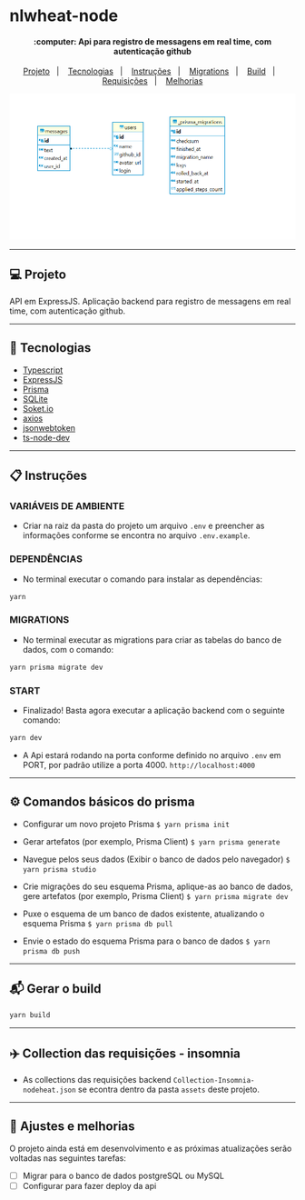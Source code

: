 # nlwheat-node

<h4 align="center">
    :computer: Api para registro de messagens em real time, com autenticação github
</h4>

<p align="center">
    <a href="#-projeto">Projeto</a>&nbsp;&nbsp;&nbsp;|&nbsp;&nbsp;&nbsp;
    <a href="#rocket-tecnologias">Tecnologias</a>&nbsp;&nbsp;&nbsp;|&nbsp;&nbsp;&nbsp;
    <a href="#user-content-clipboard-instruções">Instruções</a>&nbsp;&nbsp;&nbsp;|&nbsp;&nbsp;&nbsp;
    <a href="#%EF%B8%8F-comandos-básicos-para-as-migrations">Migrations</a>&nbsp;&nbsp;&nbsp;|&nbsp;&nbsp;&nbsp;
    <a href="#-gerar-o-build">Build</a>&nbsp;&nbsp;&nbsp;|&nbsp;&nbsp;&nbsp;
    <a href="#%EF%B8%8F-collection-das-requisições---insomnia">Requisições</a>&nbsp;&nbsp;&nbsp;|&nbsp;&nbsp;&nbsp;
    <a href="#-ajustes-e-melhorias">Melhorias</a>
</p>

<div align="center">
    <img src="./assets/modelagem.PNG" alt="ModelagemBanco" >
</div>

---

## 💻 Projeto

API em ExpressJS. Aplicação backend para registro de messagens em real time, com autenticação github.

---

## :rocket: Tecnologias

- [Typescript](https://www.typescriptlang.org/)
- [ExpressJS](https://expressjs.com/pt-br/)
- [Prisma](https://www.prisma.io/)
- [SQLite](https://www.sqlite.org/index.html)
- [Soket.io](https://socket.io/)
- [axios](https://axios-http.com/)
- [jsonwebtoken](https://www.npmjs.com/package/jsonwebtoken)
- [ts-node-dev](https://www.npmjs.com/package/ts-node-dev)

---

## :clipboard: Instruções

### VARIÁVEIS DE AMBIENTE

- Criar na raiz da pasta do projeto um arquivo `.env` e preencher as informações conforme se encontra no arquivo `.env.example`.

### DEPENDÊNCIAS

- No terminal executar o comando para instalar as dependências:

```bash
yarn
```

### MIGRATIONS

- No terminal executar as migrations para criar as tabelas do banco de dados, com o comando:

```bash
yarn prisma migrate dev
```

### START

- Finalizado! Basta agora executar a aplicação backend com o seguinte comando:

```bash
yarn dev
```

- A Api estará rodando na porta conforme definido no arquivo `.env` em PORT, por padrão utilize
  a porta 4000. `http://localhost:4000`

---

## ⚙️ Comandos básicos do prisma

- Configurar um novo projeto Prisma `$ yarn prisma init`

- Gerar artefatos (por exemplo, Prisma Client) `$ yarn prisma generate`

- Navegue pelos seus dados (Exibir o banco de dados pelo navegador) `$ yarn prisma studio`

- Crie migrações do seu esquema Prisma, aplique-as ao banco de dados, gere artefatos (por exemplo, Prisma Client) `$ yarn prisma migrate dev`

- Puxe o esquema de um banco de dados existente, atualizando o esquema Prisma `$ yarn prisma db pull`

- Envie o estado do esquema Prisma para o banco de dados `$ yarn prisma db push`

---

## 📬 Gerar o build

```bash
yarn build
```

---

## ✈️ Collection das requisições - insomnia

- As collections das requisições backend `Collection-Insomnia-nodeheat.json` se econtra dentro da pasta `assets` deste projeto.

---

## 📌 Ajustes e melhorias

O projeto ainda está em desenvolvimento e as próximas atualizações serão voltadas nas seguintes tarefas:

- [ ] Migrar para o banco de dados postgreSQL ou MySQL
- [ ] Configurar para fazer deploy da api
